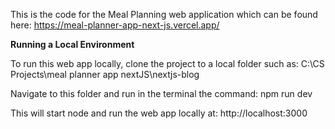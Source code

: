 This is the code for the Meal Planning web application which can be found here: https://meal-planner-app-next-js.vercel.app/

**Running a Local Environment**

To run this web app locally, clone the project to a local folder such as: C:\CS Projects\meal planner app nextJS\nextjs-blog

Navigate to this folder and run in the terminal the command: npm run dev

This will start node and run the web app locally at: http://localhost:3000
